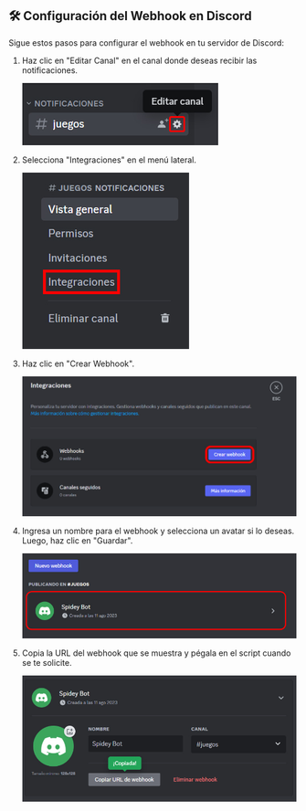## 🛠️ Configuración del Webhook en Discord

Sigue estos pasos para configurar el webhook en tu servidor de Discord:

1. Haz clic en "Editar Canal" en el canal donde deseas recibir las notificaciones.

   ![Paso 1](https://raw.githubusercontent.com/cerotre/FreeToGameDiscord/main/img/1.jpg)

2. Selecciona "Integraciones" en el menú lateral.

   ![Paso 2](https://raw.githubusercontent.com/cerotre/FreeToGameDiscord/main/img/2.jpg)

3. Haz clic en "Crear Webhook".

   ![Paso 3](https://raw.githubusercontent.com/cerotre/FreeToGameDiscord/main/img/3.jpg)

4. Ingresa un nombre para el webhook y selecciona un avatar si lo deseas. Luego, haz clic en "Guardar".

   ![Paso 4](https://raw.githubusercontent.com/cerotre/FreeToGameDiscord/main/img/4.jpg)

5. Copia la URL del webhook que se muestra y pégala en el script cuando se te solicite.

   ![Paso 5](https://raw.githubusercontent.com/cerotre/FreeToGameDiscord/main/img/5.jpg)
